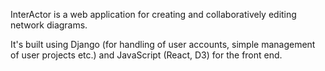InterActor is a web application for creating and collaboratively editing network diagrams.

It's built using Django (for handling of user accounts, simple management of user projects etc.) and JavaScript (React, D3) for the front end.
